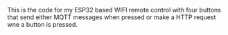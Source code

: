This is the code for my ESP32 based WIFI remote control with four buttons that send either MQTT messages when pressed or make a HTTP request wne a button is pressed.

